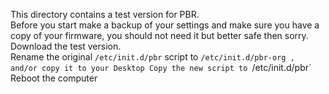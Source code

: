 This directory contains a test version for PBR.  
Before you start make a backup of your settings and make sure you have a copy of your firmware, you should not need it but better safe then sorry.  
Download the test version.  
Rename the original `/etc/init.d/pbr` script to `/etc/init.d/pbr-org , and/or copy it to your Desktop
Copy the new script to `/etc/init.d/pbr`  
Reboot the computer  
